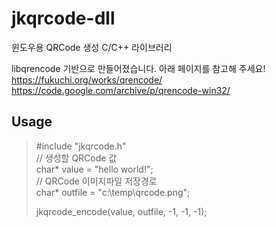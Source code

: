 # jkqrcode-dll
윈도우용 QRCode 생성 C/C++ 라이브러리  

libqrencode 기반으로 만들어졌습니다. 아래 페이지를 참고해 주세요!  
https://fukuchi.org/works/qrencode/  
https://code.google.com/archive/p/qrencode-win32/  
  
    
      
  
  
  
## Usage  
> #include "jkqrcode.h"  
> // 생성할 QRCode 값   
> char* value = "hello world!";  
> // QRCode 이미지파일 저장경로  
> char* outfile = "c:\\temp\\qrcode.png";  
>
> jkqrcode_encode(value, outfile, -1, -1, -1);  
